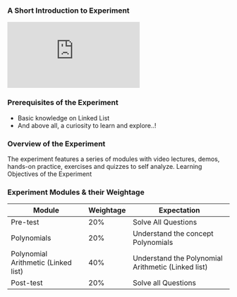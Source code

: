 ### A Short Introduction to Experiment
<iframe src="https://www.youtube.com/embed/Bb6TsOG2bqQ" frameborder="0" allow="autoplay; encrypted-media" allowfullscreen></iframe>

### Prerequisites of the Experiment

   - Basic knowledge on Linked List
   - And above all, a curiosity to learn and explore..!

### Overview of the Experiment

The experiment features a series of modules with video lectures, demos, hands-on practice, exercises and quizzes to self analyze.
Learning Objectives of the Experiment

### Experiment Modules & their Weightage

|Module 	|Weightage 	|Expectation|
|------|--------|----------|
|Pre-test 	|20% |	Solve All Questions|
|Polynomials 	|20% |	Understand the concept Polynomials|
|Polynomial Arithmetic (Linked list) 	|40% 	|Understand the Polynomial Arithmetic (Linked list)|
|Post-test 	|20% 	|Solve all Questions|
